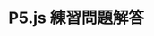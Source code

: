 
<html lang="ja">
  <head>
    <meta charset="UTF-8" />
    <title>P5.js 練習問題解答</title>
    <script src="https://cdn.jsdelivr.net/npm/p5@2.0.3/lib/p5.min.js">
    </script>
  </head>
  <body>
    <h1>P5.js 練習問題解答</h1>
    <script>
    function setup() {
        createCanvas(320, 180);
      }
   function draw() {
        stroke("black");
        strokeWeight(0.1);
      const totalRectCount = 18;
const maxWidth = 320;
const maxHeight = 180;

// 色相の範囲
const startHue = 0; // 一番大きな長方形の色相
const endHue = 340; // 一番小さな長方形の色相
const hueStep = (endHue - startHue) / (totalRectCount - 1);

// 一番大きな長方形の左上座標
const originX = 0;
const originY = 0;

// 一番大きな長方形の幅と高さ
const baseWidth = maxWidth;
const baseHeight = maxHeight;

for (let i = 0; i < totalRectCount; i++) {
// 比率
const ratio = (totalRectCount - i) / totalRectCount; // 1.0 → 1, 0.0 → 18番目
// 長方形の幅と高さ
const rectWidth = baseWidth * ratio;
const rectHeight = baseHeight * ratio;

// 長方形の左上座標（右下に収まるため、右下座標を基準にして左上を計算）
const x = originX + (baseWidth - rectWidth);
const y = originY + (baseHeight - rectHeight);

// 色相の計算
const hue = startHue + i * hueStep;

// 塗りつぶしの色設定（HSL）
fill(hue, 50, 75); // L=75%、C=50%（HSLの彩度と輝度に相当）

// 長方形の描画
rect(x, y, rectWidth, rectHeight);
}
}
</script>
</body>
</html>



